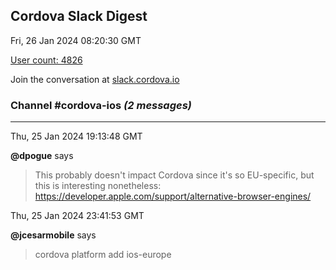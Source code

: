 ## Cordova Slack Digest
Fri, 26 Jan 2024 08:20:30 GMT

[User count: 4826](https://cordova.slack.com/)


Join the conversation at [slack.cordova.io](http://slack.cordova.io/)

### __Channel #cordova-ios__ _(2 messages)_
---

Thu, 25 Jan 2024 19:13:48 GMT

__@dpogue__ says 
> This probably doesn't impact Cordova since it's so EU-specific, but this is interesting nonetheless: <https://developer.apple.com/support/alternative-browser-engines/>
> 

Thu, 25 Jan 2024 23:41:53 GMT

__@jcesarmobile__ says 
> cordova platform add ios-europe 
> 
